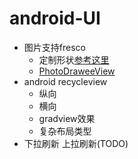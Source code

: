 # android-UI
- 图片支持fresco
  - 定制形状[参考这里](https://github.com/wasabeef/fresco-processors)
  - [PhotoDraweeView](https://github.com/ongakuer/PhotoDraweeView)
- android recycleview
  - 纵向
  - 横向
  - gradview效果
  - 复杂布局类型
- 下拉刷新 上拉刷新(TODO)
